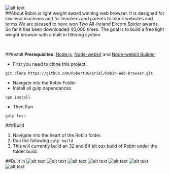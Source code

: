 
![alt text](https://github.com/RobertJGabriel/Robin/blob/master/assets/img/banner/readme.jpg "Robin")
<br>
##About
Robin is light weight award winning web browser. It is designed for low-end machines and for teachers and parents to block websites and terms.We are pleased to have won Two All-Ireland Eircom Spider awards. So far it has been downloaded 40,000 times. The goal is to build a free light weight browser with a built in filtering system.

<br>


##Install
**Prerequisites**: [Node.js](https://nodejs.org/), [Node-webkit](https://github.com/nwjs/nw.js) and  [Node-webkit Builder](https://github.com/mllrsohn/node-webkit-builder)

- First you need to clone this project.

 ```
git clone https://github.com/RobertJGabriel/Robin-Web-browser.git
```
- Navigate into the Robin Folder
- Install all gulp dependances
```
npm install
```
- Then Run 
```
gulp less
```

###Build
1. Navigate into the heart of the Robin folder.
2. Run the following ```gulp build ```
3. This will currently build an 32 and 64 bit osx build of Robin under the folder build.


##Built in
![alt text](http://www.projectbird.com/uploads/6/0/3/3/603320/7878121_orig.png "HTML5")
![alt text](http://www.projectbird.com/uploads/6/0/3/3/603320/9471244.png "Css3")
![alt text](http://www.projectbird.com/uploads/6/0/3/3/603320/7948503_orig.png "Bootstrap")
![alt text](http://www.projectbird.com/uploads/6/0/3/3/603320/4019039.png "Javascript")
![alt text](http://www.projectbird.com/uploads/6/0/3/3/603320/2003531_orig.png "Jquery")
![alt text](http://www.projectbird.com/uploads/6/0/3/3/603320/2288309_orig.png "Node.js")
![alt text](http://www.projectbird.com/uploads/6/0/3/3/603320/2258525.png "Node.js")

<br>

